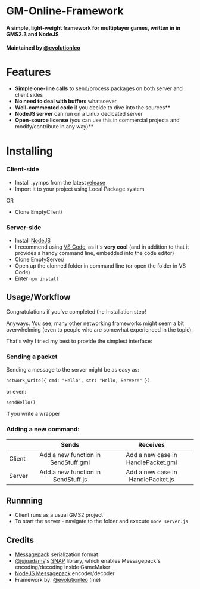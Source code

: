 # GM-Online-Framework
#### A simple, light-weight framework for multiplayer games, written in in GMS2.3 and NodeJS
#### Maintained by [@evolutionleo](https://github.com/evolutionleo)
# Features
- **Simple one-line calls** to send/process packages on both server and client sides
- **No need to deal with buffers** whatsoever
- **Well-commented code** if you decide to dive into the sources**
- **NodeJS server** can run on a Linux dedicated server
- **Open-source license** (you can use this in commercial projects and modify/contribute in any way)**
# Installing
### Client-side
- Install .yymps from the latest [release](https://github.com/evolutionleo/GM-Online-Framework/releases)
- Import it to your project using Local Package system

 OR
- Clone EmptyClient/
### Server-side
- Install [NodeJS](https://nodejs.org/en/)
- I recommend using [VS Code](https://code.visualstudio.com/), as it's **very cool** (and in addition to that it provides a handy command line, embedded into the code editor)
- Clone EmptyServer/
- Open up the clonned folder in command line (or open the folder in VS Code)
- Enter `npm install`

## Usage/Workflow
Congratulations if you've completed the Installation step!

Anyways. You see, many other networking frameworks might seem a bit overwhelming (even to people who are somewhat experienced in the topic).

That's why I tried my best to provide the simplest interface:
### Sending a packet
Sending a message to the server might be as easy as:
```gml
network_write({ cmd: "Hello", str: "Hello, Server!" })
```
or even:
```gml
sendHello()
```
if you write a wrapper

### Adding a new command:

|        | Sends | Receives |
|--------|:-------:|:----------:|
| Client | Add a new function in SendStuff.gml| Add a new case in HandlePacket.gml |
| Server | Add a new function in SendStuff.js | Add a new case in HandlePacket.js |

## Runnning
- Client runs as a usual GMS2 project
- To start the server - navigate to the folder and execute `node server.js`

## Credits
- [Messagepack](https://msgpack.org/) serialization format 
- [@jujuadams](https://github.com/jujuadams)'s [SNAP](https://github.com/jujuadams/snap) library, which enables Messagepack's encoding/decoding inside GameMaker
- [NodeJS Messagepack](https://github.com/msgpack/msgpack) encoder/decoder
- Framework by: [@evolutionleo](https://github.com/evolutionleo) (me)
